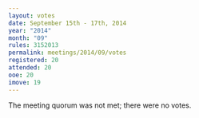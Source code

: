```yaml
---
layout: votes
date: September 15th - 17th, 2014
year: "2014"
month: "09"
rules: 3152013
permalink: meetings/2014/09/votes
registered: 20
attended: 20
ooe: 20
imove: 19
---
```


The meeting quorum was not met; there were no votes.